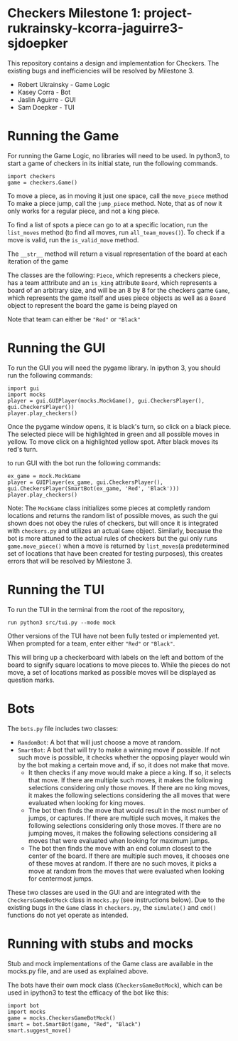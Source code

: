 # Checkers Milestone 1: project-rukrainsky-kcorra-jaguirre3-sjdoepker
This repository contains a design and implementation for Checkers. The existing bugs and inefficiencies will be resolved by Milestone 3. 

- Robert Ukrainsky - Game Logic
- Kasey Corra - Bot
- Jaslin Aguirre - GUI
- Sam Doepker - TUI

# Running the Game
For running the Game Logic, no libraries will need to be used.
In python3, to start a game of checkers in its initial state, run the following
commands.
```
import checkers
game = checkers.Game()
```
To move a piece, as in moving it just one space, call the `move_piece` method
To make a piece jump, call the `jump_piece` method. Note, that as of now it only works for a regular piece, and not a king piece. 

To find a list of spots a piece can go to at a specific location, run the `list_moves` method (to find all moves, run `all_team_moves()`). To check if a move is valid, run the `is_valid_move` method. 

The `__str__` method will return a visual representation of the board at each 
iteration of the game

The classes are the following:
`Piece`, which represents a checkers piece, has a team atttribute and an `is_king` attribute
`Board`, which represents a board of an arbitrary size, and will be an 8 by 8 for the checkers game
`Game`, which represents the game itself and uses piece objects as well as a   `Board` object to represent the board the game is being played on

Note that team can either be `"Red"` or `"Black"`


# Running the GUI
To run the GUI you will need the pygame library. 
In ipython 3, you should run the following commands:
```
import gui
import mocks
player = gui.GUIPlayer(mocks.MockGame(), gui.CheckersPlayer(), gui.CheckersPlayer())
player.play_checkers()
```
Once the pygame window opens, it is black's turn, so click on a black piece. The selected piece will be highlighted in green and all possible moves in yellow. To move click on a highlighted yellow spot. After black moves its red's turn.

to run GUI with the bot run the following commands:
```
ex_game = mock.MockGame
player = GUIPlayer(ex_game, gui.CheckersPlayer(), gui.CheckersPlayer(SmartBot(ex_game, 'Red', 'Black')))
player.play_checkers()
```
Note: The `MockGame` class initializes some pieces at completly random locations and returns the random list of possible moves, as such the gui shown does not obey the rules of checkers, but will once it is integrated with `checkers.py` and utilizes an actual `Game` object. Similarly, because the bot is more attuned to the actual rules of checkers but the gui only runs `game.move_piece()` when a move is returned by `list_moves`(a predetermined set of locations that have been created for testing purposes), this creates errors that will be resolved by Milestone 3. 


# Running the TUI
To run the TUI in the terminal from the root of the repository, 
```
run python3 src/tui.py --mode mock
```
Other versions of the TUI have not been fully tested or implemented yet. When
prompted for a team, enter either `"Red"` or `"Black"`.

This will bring up a checkerboard with labels on the left and bottom of the board to signify square locations to move pieces to. While the pieces do not move, a set of locations marked as possible moves will be displayed as question marks.


# Bots
The `bots.py` file includes two classes:
- `RandomBot`: A bot that will just choose a move at random. 
- `SmartBot`: A bot that will try to make a winning move if possible. If not such move is possible, it checks whether the opposing player would win by the bot making a certain move and, if so, it does not make that move. 
    - It then checks if any move would make a piece a king. If so, it selects that move. If there are multiple such moves, it makes the following selections considering only those moves. If there are no king moves, it makes the following selections considering the all moves that were evaluated when looking for king moves.
    - The bot then finds the move that would result in the most number of jumps, or captures. If there are multiple such moves, it makes the following selections considering only those moves. If there are no jumping moves, it makes the following selections considering all moves that were evaluated when looking for maximum jumps.
    - The bot then finds the move with an end column closest to the center of the board. If there are multiple such moves, it chooses one of these moves at random. If there are no such moves, it picks a move at random from the moves that were evaluated when looking for centermost jumps.

These two classes are used in the GUI and are integrated with the `CheckersGameBotMock` class in `mocks.py` (see instructions below). Due to the existing bugs in the `Game` class in `checkers.py`, the `simulate()` and `cmd()` functions do not yet operate as intended. 


# Running with stubs and mocks
Stub and mock implementations of the Game class are available in the mocks.py file, and are used as explained above.

The bots have their own mock class (`CheckersGameBotMock`), which can be used in ipython3 to test the efficacy of the bot like this:
```
import bot
import mocks
game = mocks.CheckersGameBotMock()
smart = bot.SmartBot(game, "Red", "Black")
smart.suggest_move()
```